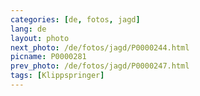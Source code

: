 ```yaml
---
categories: [de, fotos, jagd]
lang: de
layout: photo
next_photo: /de/fotos/jagd/P0000244.html
picname: P0000281
prev_photo: /de/fotos/jagd/P0000247.html
tags: [Klippspringer]
---
```

